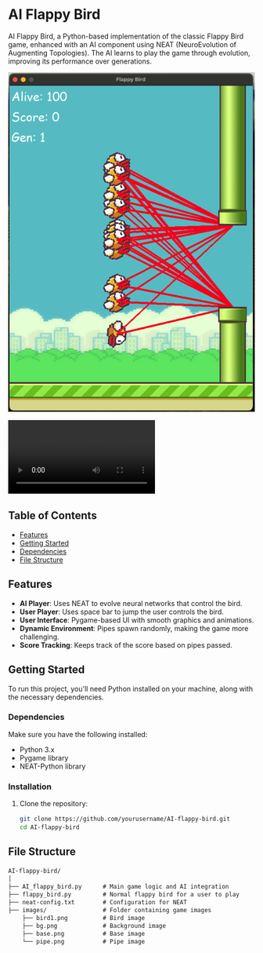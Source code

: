 # AI Flappy Bird

AI Flappy Bird, a Python-based implementation of the classic Flappy Bird game, enhanced with an AI component using NEAT (NeuroEvolution of Augmenting Topologies). The AI learns to play the game through evolution, improving its performance over generations.

![Example of the A.I birds in action](images/Birds_In_Action.png)

![Video example of the A.I birds in action](videos/Birds_In_Action.mov)

## Table of Contents

- [Features](#features)
- [Getting Started](#getting-started)
- [Dependencies](#dependencies)
- [File Structure](#file-structure)

## Features

- **AI Player**: Uses NEAT to evolve neural networks that control the bird.
- **User Player**: Uses space bar to jump the user controls the bird.
- **User Interface**: Pygame-based UI with smooth graphics and animations.
- **Dynamic Environment**: Pipes spawn randomly, making the game more challenging.
- **Score Tracking**: Keeps track of the score based on pipes passed.

## Getting Started

To run this project, you'll need Python installed on your machine, along with the necessary dependencies.

### Dependencies

Make sure you have the following installed:

- Python 3.x
- Pygame library
- NEAT-Python library

### Installation

1. Clone the repository:
   ```bash
   git clone https://github.com/yourusername/AI-flappy-bird.git
   cd AI-flappy-bird


## File Structure

```plaintext
AI-flappy-bird/
│
├── AI_flappy_bird.py      # Main game logic and AI integration
├── flappy_bird.py         # Normal flappy bird for a user to play
├── neat-config.txt        # Configuration for NEAT
├── images/                # Folder containing game images
    ├── bird1.png          # Bird image
    ├── bg.png             # Background image
    ├── base.png           # Base image
    └── pipe.png           # Pipe image
